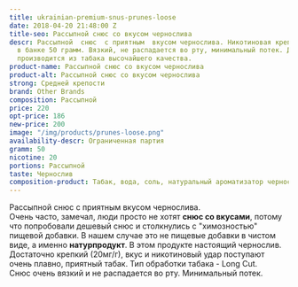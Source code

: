 ```yaml
---
title: ukrainian-premium-snus-prunes-loose
date: 2018-04-20 21:48:00 Z
title-seo: Рассыпной снюс со вкусом чернослива
descr: Рассыпной  снюс  с приятным  вкусом чернослива. Никотиновая крепость 20мг,
  в банке 50 грамм. Вязкий, не распадается во рту, минимальный потек. Данный продукт
  производится из табака высочайшего качества.
product-name: Рассыпной снюс со вкусом чернослива
product-alt: Рассыпной снюс со вкусом чернослива
strong: Средней крепости
brand: Other Brands
composition: Рассыпной
price: 220
opt-price: 186
new-price: 200
image: "/img/products/prunes-loose.png"
availability-descr: Ограниченная партия
gramm: 50
nicotine: 20
portions: Рассыпной
taste: Чернослив
composition-product: Табак, вода, соль, натуральный ароматизатор чернослива
---
```


Рассыпной снюс с приятным вкусом чернослива.<br>
Очень часто, замечал, люди просто не хотят **снюс со вкусами**, потому что попробовали дешевый снюс и столкнулись с "химозностью" пищевой добавки. В нашем случае это не пищевые добавки в чистом виде, а именно **натурпродукт**. В этом продукте настоящий чернослив.<br>
Достаточно крепкий (20мг/г), вкус и никотиновый удар поступают очень плавно, приятный табак. Тип обработки табака - Long Cut.<br>
Снюс очень вязкий и не распадается во рту. Минимальный потек.